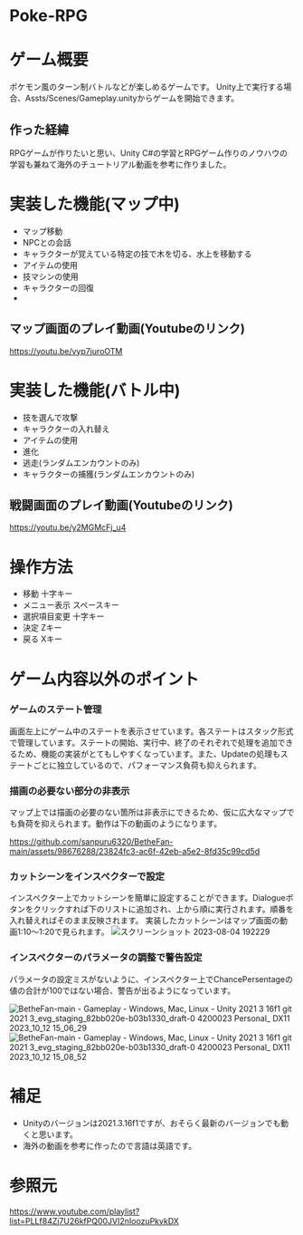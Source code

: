 # Poke-RPG
# ゲーム概要
ポケモン風のターン制バトルなどが楽しめるゲームです。
Unity上で実行する場合、Assts/Scenes/Gameplay.unityからゲームを開始できます。

## 作った経緯
RPGゲームが作りたいと思い、Unity C#の学習とRPGゲーム作りのノウハウの学習も兼ねて海外のチュートリアル動画を参考に作りました。

# 実装した機能(マップ中)
* マップ移動
* NPCとの会話
* キャラクターが覚えている特定の技で木を切る、水上を移動する
* アイテムの使用
* 技マシンの使用
* キャラクターの回復
* 
## マップ画面のプレイ動画(Youtubeのリンク)
https://youtu.be/vyp7juroOTM

# 実装した機能(バトル中)
* 技を選んで攻撃
* キャラクターの入れ替え
* アイテムの使用
* 進化
* 逃走(ランダムエンカウントのみ)
* キャラクターの捕獲(ランダムエンカウントのみ)

## 戦闘画面のプレイ動画(Youtubeのリンク)
https://youtu.be/y2MGMcFj_u4

# 操作方法
* 移動
十字キー
* メニュー表示
スペースキー
* 選択項目変更
十字キー
* 決定
Zキー
* 戻る
Xキー

# ゲーム内容以外のポイント
### ゲームのステート管理
画面左上にゲーム中のステートを表示させています。各ステートはスタック形式で管理しています。ステートの開始、実行中、終了のそれぞれで処理を追加できるため、機能の実装がとてもしやすくなっています。また、Updateの処理もステートごとに独立しているので、パフォーマンス負荷も抑えられます。

### 描画の必要ない部分の非表示
マップ上では描画の必要のない箇所は非表示にできるため、仮に広大なマップでも負荷を抑えられます。動作は下の動画のようになります。

https://github.com/sanpuru6320/BetheFan-main/assets/98676288/23824fc3-ac6f-42eb-a5e2-8fd35c99cd5d

### カットシーンをインスペクターで設定
インスペクター上でカットシーンを簡単に設定することができます。Dialogueボタンをクリックすれば下のリストに追加され、上から順に実行されます。順番を入れ替えればそのまま反映されます。
実装したカットシーンはマップ画面の動画1:10～1:20で見られます。
![スクリーンショット 2023-08-04 192229](https://github.com/sanpuru6320/BetheFan-main/assets/98676288/675e4dff-c74d-4c2b-af27-3fe78aed8358)

### インスペクターのパラメータの調整で警告設定
パラメータの設定ミスがないように、インスペクター上でChancePersentageの値の合計が100ではない場合、警告が出るようになっています。


![BetheFan-main - Gameplay - Windows, Mac, Linux - Unity 2021 3 16f1 git 2021 3_evg_staging_82bb020e-b03b1330_draft-0 4200023 Personal_ _DX11_ 2023_10_12 15_06_29](https://github.com/sanpuru6320/BetheFan-main/assets/98676288/0f6564c3-6d1f-4ad8-b7c0-ce2f9000f94b)
![BetheFan-main - Gameplay - Windows, Mac, Linux - Unity 2021 3 16f1 git 2021 3_evg_staging_82bb020e-b03b1330_draft-0 4200023 Personal_ _DX11_ 2023_10_12 15_08_52](https://github.com/sanpuru6320/BetheFan-main/assets/98676288/fff844ab-aa69-41cf-b6a8-d6bc1ea385e3)


# 補足

* Unityのバージョンは2021.3.16f1ですが、おそらく最新のバージョンでも動くと思います。
* 海外の動画を参考に作ったので言語は英語です。

# 参照元
https://www.youtube.com/playlist?list=PLLf84Zj7U26kfPQ00JVI2nIoozuPkykDX
